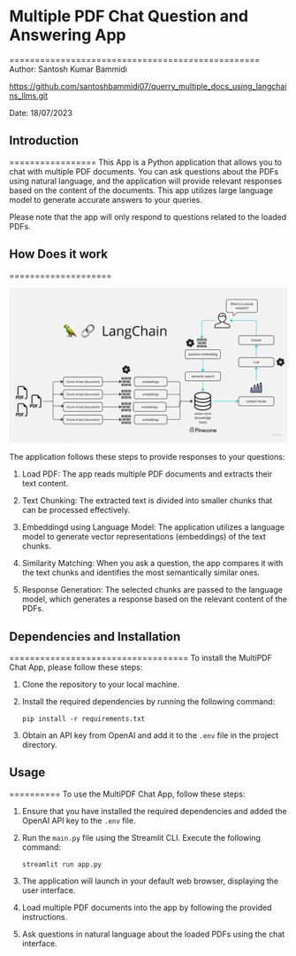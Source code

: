 

# Multiple PDF Chat Question and Answering App
=================================================
Author: Santosh Kumar Bammidi

https://github.com/santoshbammidi07/querry_multiple_docs_using_langchains_llms.git


Date: 18/07/2023

## Introduction
=================
This App is a Python application that allows you to chat with multiple PDF documents. You can ask questions about the PDFs using natural language, and the application will provide relevant responses based on the content of the documents. This app utilizes large language model to generate accurate answers to your queries.

Please note that the app will only respond to questions related to the loaded PDFs.

## How Does it work 
====================

![MultiPDF Chat App Diagram](./docs/PDF-LangChain.jpg)

The application follows these steps to provide responses to your questions:

1. Load PDF: The app reads multiple PDF documents and extracts their text content.

2. Text Chunking: The extracted text is divided into smaller chunks that can be processed effectively.

3. Embeddingd using Language Model: The application utilizes a language model to generate vector representations (embeddings) of the text chunks.

4. Similarity Matching: When you ask a question, the app compares it with the text chunks and identifies the most semantically similar ones.

5. Response Generation: The selected chunks are passed to the language model, which generates a response based on the relevant content of the PDFs.

## Dependencies and Installation
===================================
To install the MultiPDF Chat App, please follow these steps:

1. Clone the repository to your local machine.

2. Install the required dependencies by running the following command:
   ```
   pip install -r requirements.txt
   ```

3. Obtain an API key from OpenAI and add it to the `.env` file in the project directory.

## Usage
==========
To use the MultiPDF Chat App, follow these steps:

1. Ensure that you have installed the required dependencies and added the OpenAI API key to the `.env` file.

2. Run the `main.py` file using the Streamlit CLI. Execute the following command:
   ```
   streamlit run app.py
   ```

3. The application will launch in your default web browser, displaying the user interface.

4. Load multiple PDF documents into the app by following the provided instructions.

5. Ask questions in natural language about the loaded PDFs using the chat interface.

